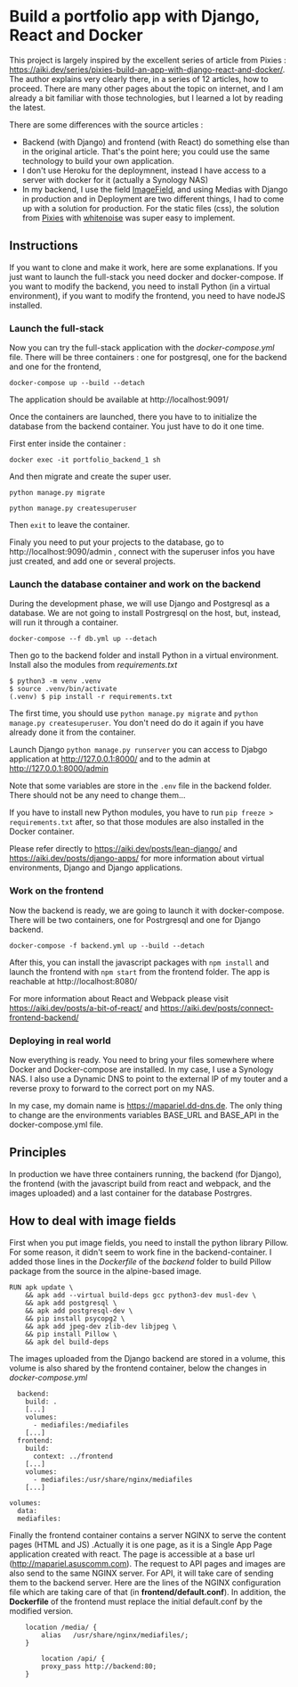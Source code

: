 # Build a portfolio app with Django, React and Docker

This project is largely inspired by the excellent series of article from Pixies : https://aiki.dev/series/pixies-build-an-app-with-django-react-and-docker/. The author explains very clearly there, in a series of 12 articles, how to proceed. There are many other pages about the topic on internet, and I am already a bit familiar with those technologies, but I learned a lot by reading the latest.

There are some differences with the source articles :
* Backend (with Django) and frontend (with React) do something else than in the original article. That's the point here; you could use the same technology to build your own application.
* I don't use Heroku for the deploymnent, instead I have access to a server with docker for it (actually a Synology NAS)
* In my backend, I use the field [ImageField](https://docs.djangoproject.com/en/4.0/ref/models/fields/#imagefield),   and using Medias with Django in production and in Deployment are two different things, I had to come up with a solution for production. For the static files (css), the solution from [Pixies](https://aiki.dev/posts/serving-static-files/) with [whitenoise](http://whitenoise.evans.io/en/stable/) was super easy to implement.




## Instructions

If you want to clone and make it work, here are some explanations. If you just want to launch the full-stack you need docker and docker-compose. If you want to modify the backend, you need to install Python (in a virtual environment), if you want to modify the frontend, you need to have nodeJS installed. 

### Launch the full-stack

Now you can try the full-stack application with the *docker-compose.yml* file. There will be three containers : one for postgresql, one for the backend and one for the frontend,

`docker-compose up --build --detach`

The application should be available at http://localhost:9091/


Once the containers are launched, there you have to to initialize the database from the backend container. You just have to do it one time.  

First enter inside the container :

`docker exec -it portfolio_backend_1 sh`

And then migrate and create the super user.

```
python manage.py migrate

python manage.py createsuperuser
```

Then `exit` to leave the container.

Finaly you need to put your projects to the database, go to http://localhost:9090/admin , connect with the superuser infos you have just created, and add one or several projects.



### Launch the database container and work on the backend

During the development phase, we will use Django and Postgresql as a database. We are not going to install Postrgresql on the host, but, instead, will run it through a container.

`docker-compose --f db.yml up --detach`

Then go to the backend folder and install Python in a virtual environment. Install also the modules from *requirements.txt*

```
$ python3 -m venv .venv
$ source .venv/bin/activate
(.venv) $ pip install -r requirements.txt
```

 The first time, you should use  `python manage.py migrate` and `python manage.py createsuperuser`. You don't need do do it again if you have already done it from the container.


Launch Django `python manage.py runserver` you can access to Djabgo application at  http://127.0.0.1:8000/ and to the admin at http://127.0.0.1:8000/admin

Note that some variables are store in the `.env` file in the backend folder. There should not be any need to change them...

If you have to install new Python modules, you have to run `pip freeze > requirements.txt` after, so that those modules are also installed in the Docker container.


Please refer directly to https://aiki.dev/posts/lean-django/ and https://aiki.dev/posts/django-apps/ for more information about virtual environments, Django and Django applications.

### Work on the frontend

Now the backend is ready, we are going to launch it with docker-compose. There will be two containers, one for Postrgresql and one for Django backend.

`docker-compose -f backend.yml up --build --detach`

After this, you can install the javascript packages with `npm install` and launch the frontend with `npm start` from the frontend folder. The app is reachable at http://localhost:8080/

For more information about React and Webpack please visit https://aiki.dev/posts/a-bit-of-react/  and https://aiki.dev/posts/connect-frontend-backend/





### Deploying in real world 

Now everything is ready. You need to bring your files somewhere where Docker and Docker-compose are installed. In my case, I use a Synology NAS. I also use a Dynamic DNS to point to the external IP of my touter and a reverse proxy to forward to the correct port on my NAS. 

In my case, my domain name is https://mapariel.dd-dns.de. The only thing to change are the environments variables BASE_URL and BASE_API in the docker-compose.yml file.  




## Principles

In production we have three containers running, the backend (for Django), the frontend (with the javascript build from react and webpack, and the images uploaded) and a last container for the database Postrgres.


## How to deal with image fields

First when you put image fields, you need to install the python library Pillow. For some reason, it didn't seem to work fine in the backend-container. I added those lines in the *Dockerfile* of the *backend* folder to build Pillow package from the source in the alpine-based image. 

```
RUN apk update \
    && apk add --virtual build-deps gcc python3-dev musl-dev \
    && apk add postgresql \
    && apk add postgresql-dev \
    && pip install psycopg2 \
    && apk add jpeg-dev zlib-dev libjpeg \
    && pip install Pillow \
    && apk del build-deps
```


The images uploaded from the Django backend are stored in a volume, this volume is also shared by the frontend container, below the changes in *docker-compose.yml*

```
  backend:
    build: .
	[...]
    volumes:  
      - mediafiles:/mediafiles  
    [...]          
  frontend:
    build:
      context: ../frontend
    [...]          
    volumes:
      - mediafiles:/usr/share/nginx/mediafiles            
	[...]

volumes:
  data:
  mediafiles:

```

Finally the frontend container contains a server NGINX to serve the content pages (HTML and JS) .Actually it is one page, as it is a Single App Page application created with react. The page is accessible at a base url (http://mapariel.asuscomm.com). The request to API pages and images are also send to the same NGINX server. For API, it will take care of sending them to the backend server. Here are the lines of the NGINX configuration file which are taking care of that (in **frontend/default.conf**). In addition, the **Dockerfile** of the frontend must replace the initial default.conf by the modified version.
```
    location /media/ {
        alias   /usr/share/nginx/mediafiles/;
    }

		location /api/ {
        proxy_pass http://backend:80;
    }

```
